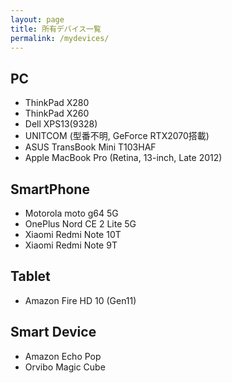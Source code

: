 ```yaml
---
layout: page
title: 所有デバイス一覧
permalink: /mydevices/
---
```

## PC
* ThinkPad X280
* ThinkPad X260
* Dell XPS13(9328)
* UNITCOM (型番不明, GeForce RTX2070搭載)
* ASUS TransBook Mini T103HAF
* Apple MacBook Pro (Retina, 13-inch, Late 2012)

## SmartPhone
* Motorola moto g64 5G
* OnePlus Nord CE 2 Lite 5G
* Xiaomi Redmi Note 10T
* Xiaomi Redmi Note 9T

## Tablet
* Amazon Fire HD 10 (Gen11)

## Smart Device
* Amazon Echo Pop
* Orvibo Magic Cube
